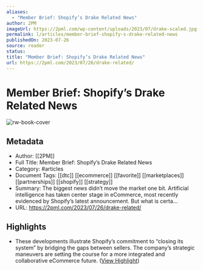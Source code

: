 ```yaml
---
aliases:
  - "Member Brief: Shopify’s Drake Related News"
author: 2PM
imageUrl: https://2pml.com/wp-content/uploads/2023/07/drake-scaled.jpg
permalink: l/articles/member-brief-shopify-s-drake-related-news
publishedOn: 2023-07-26
source: reader
status: 
title: "Member Brief: Shopify’s Drake Related News"
url: https://2pml.com/2023/07/26/drake-related/
---
```

# Member Brief: Shopify’s Drake Related News

![rw-book-cover](https://2pml.com/wp-content/uploads/2023/07/drake-scaled.jpg)

## Metadata

- Author: [[2PM]]
- Full Title: Member Brief: Shopify’s Drake Related News
- Category: #articles
- Document Tags: [[dtc]] [[ecommerce]] [[favorite]] [[marketplaces]] [[partnerships]] [[shopify]] [[strategy]]
- Summary: The biggest news didn’t move the market one bit. Artificial intelligence has taken center stage in eCommerce, most recently evidenced by Shopify’s latest announcement. But what is certa…
- URL: https://2pml.com/2023/07/26/drake-related/

## Highlights

- These developments illustrate Shopify’s commitment to “closing its system” by bridging the gaps between sellers. The company’s strategic maneuvers are setting the course for a more integrated and collaborative eCommerce future. ([View Highlight](https://read.readwise.io/read/01h83zd7zp3n33qfcav96pvfja))
